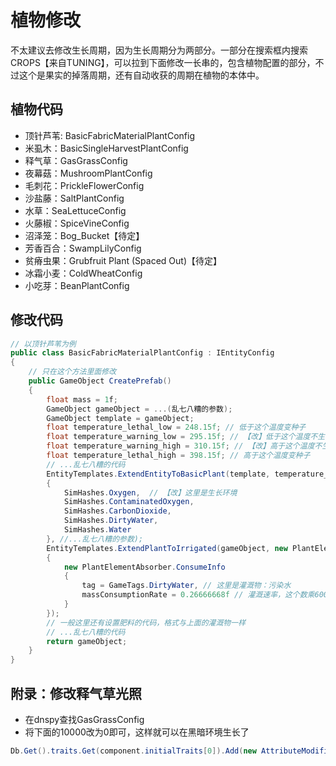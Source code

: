 # 植物修改

不太建议去修改生长周期，因为生长周期分为两部分。一部分在搜索框内搜索CROPS【来自TUNING】，可以拉到下面修改一长串的，包含植物配置的部分，不过这个是果实的掉落周期，还有自动收获的周期在植物的本体中。

## 植物代码

* 顶针芦苇: BasicFabricMaterialPlantConfig
* 米虱木：BasicSingleHarvestPlantConfig
* 释气草：GasGrassConfig
* 夜幕菇：MushroomPlantConfig
* 毛刺花：PrickleFlowerConfig
* 沙盐藤：SaltPlantConfig
* 水草：SeaLettuceConfig
* 火藤椒：SpiceVineConfig
* 沼泽笼：Bog_Bucket【待定】
* 芳香百合：SwampLilyConfig
* 贫瘠虫果：Grubfruit Plant (Spaced Out)【待定】
* 冰霜小麦：ColdWheatConfig
* 小吃芽：BeanPlantConfig

## 修改代码

```c#
// 以顶针芦苇为例
public class BasicFabricMaterialPlantConfig : IEntityConfig
{
	// 只在这个方法里面修改
	public GameObject CreatePrefab()
	{
		float mass = 1f;
		GameObject gameObject = ...(乱七八糟的参数);
		GameObject template = gameObject;
		float temperature_lethal_low = 248.15f; // 低于这个温度变种子
		float temperature_warning_low = 295.15f; // 【改】低于这个温度不生长
		float temperature_warning_high = 310.15f; // 【改】高于这个温度不生长
		float temperature_lethal_high = 398.15f; // 高于这个温度变种子
		// ...乱七八糟的代码
		EntityTemplates.ExtendEntityToBasicPlant(template, temperature_lethal_low, temperature_warning_low, temperature_warning_high, temperature_lethal_high, new SimHashes[]
		{
			SimHashes.Oxygen,  // 【改】这里是生长环境
			SimHashes.ContaminatedOxygen,
			SimHashes.CarbonDioxide,
			SimHashes.DirtyWater,
			SimHashes.Water
		}, //...乱七八糟的参数);
		EntityTemplates.ExtendPlantToIrrigated(gameObject, new PlantElementAbsorber.ConsumeInfo[]
		{
			new PlantElementAbsorber.ConsumeInfo
			{
				tag = GameTags.DirtyWater, // 这里是灌溉物：污染水
				massConsumptionRate = 0.26666668f // 灌溉速率，这个数乘600即为每周期需要160千克
			}
		});
        // 一般这里还有设置肥料的代码，格式与上面的灌溉物一样
		// ...乱七八糟的代码
		return gameObject;
	}
}

```

## 附录：修改释气草光照

* 在dnspy查找GasGrassConfig
* 将下面的10000改为0即可，这样就可以在黑暗环境生长了

```c#
Db.Get().traits.Get(component.initialTraits[0]).Add(new AttributeModifier(Db.Get().PlantAttributes.MinLightLux.Id, 10000f, STRINGS.CREATURES.SPECIES.GASGRASS.NAME, false, false, true));
```